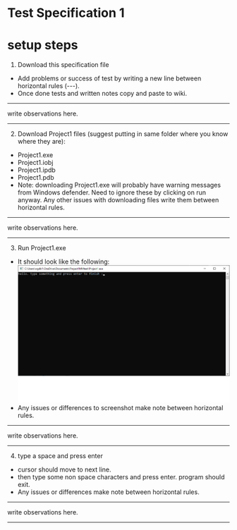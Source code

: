 # Test Specification 1

# setup steps

1. Download this specification file

- Add problems or success of test by writing a new line between horizontal rules (---).
- Once done tests and written notes copy and paste to wiki.
---
write observations here.

---

2. Download Project1 files (suggest putting in same folder where you know where they are):
  - Project1.exe
  - Project1.iobj
  - Project1.ipdb
  - Project1.pdb
  - Note: downloading Project1.exe will probably have warning messages from 
Windows defender. Need to ignore these by clicking on run anyway.
Any other issues with downloading files write them between horizontal rules.
---
write observations here.

---
3. Run Project1.exe
- It should look like the following:
![screenshot project1.exe](https://github.com/Willhebe/test-shared-programs/blob/master/screenshotProject1exe.png)
- Any issues or differences to screenshot make note between horizontal rules.
---
write observations here.

---
4. type a space and press enter 
- cursor should move to next line.
- then type some non space characters and press enter. program should exit.
- Any issues or differences make note between horizontal rules.
---
write observations here.

---

